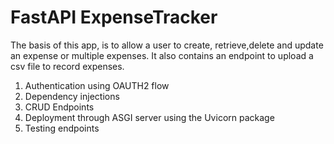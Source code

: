 # FastAPI ExpenseTracker

The basis of this app, is to allow a user to create, retrieve,delete and update an expense or multiple expenses. It also contains an endpoint to upload a csv file to record expenses.

1. Authentication using OAUTH2 flow 
2. Dependency injections
3. CRUD Endpoints 
4. Deployment through ASGI server using the Uvicorn package
5. Testing endpoints

